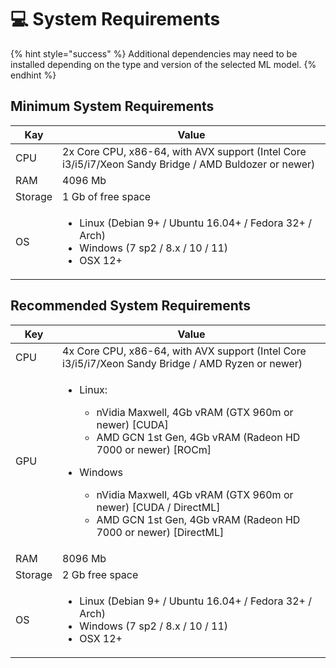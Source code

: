 # 💻 System Requirements



{% hint style="success" %}
Additional dependencies may need to be installed depending on the type and version of the selected ML model.
{% endhint %}

## Minimum System Requirements

| Kay     | Value                                                                                                                           |
| ------- | ------------------------------------------------------------------------------------------------------------------------------- |
| CPU     | 2x Core CPU, x86-64, with AVX support (Intel Core i3/i5/i7/Xeon Sandy Bridge / AMD Buldozer or newer)                           |
| RAM     | 4096 Mb                                                                                                                         |
| Storage | 1 Gb of free space                                                                                                              |
| OS      | <ul><li>Linux (Debian 9+ / Ubuntu 16.04+ / Fedora 32+ / Arch)</li><li>Windows (7 sp2 / 8.x / 10 / 11)</li><li>OSX 12+</li></ul> |

## Recommended System Requirements

| Key     | Value                                                                                                                                                                                                                                                                                                                                                        |
| ------- | ------------------------------------------------------------------------------------------------------------------------------------------------------------------------------------------------------------------------------------------------------------------------------------------------------------------------------------------------------------ |
| CPU     | 4x Core CPU, x86-64, with AVX support (Intel Core i3/i5/i7/Xeon Sandy Bridge / AMD Ryzen or newer)                                                                                                                                                                                                                                                           |
| GPU     | <p></p><ul><li><p>Linux:</p><ul><li>nVidia Maxwell, 4Gb vRAM (GTX 960m or newer) [CUDA]</li><li>AMD GCN 1st Gen, 4Gb vRAM (Radeon HD 7000 or newer) [ROCm]</li></ul></li><li><p>Windows</p><ul><li>nVidia Maxwell, 4Gb vRAM (GTX 960m or newer) [CUDA / DirectML]</li><li>AMD GCN 1st Gen, 4Gb vRAM (Radeon HD 7000 or newer) [DirectML]</li></ul></li></ul> |
| RAM     | 8096 Mb                                                                                                                                                                                                                                                                                                                                                      |
| Storage | 2 Gb free space                                                                                                                                                                                                                                                                                                                                              |
| OS      | <ul><li>Linux (Debian 9+ / Ubuntu 16.04+ / Fedora 32+ / Arch)</li><li>Windows (7 sp2 / 8.x / 10 / 11)</li><li>OSX 12+</li></ul>                                                                                                                                                                                                                              |
